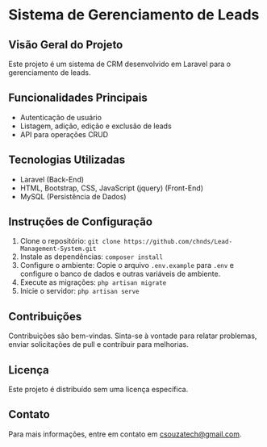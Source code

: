 # Sistema de Gerenciamento de Leads

## Visão Geral do Projeto
Este projeto é um sistema de CRM desenvolvido em Laravel para o gerenciamento de leads.

## Funcionalidades Principais
- Autenticação de usuário
- Listagem, adição, edição e exclusão de leads
- API para operações CRUD

## Tecnologias Utilizadas
- Laravel (Back-End)
- HTML, Bootstrap, CSS, JavaScript (jquery) (Front-End)
- MySQL (Persistência de Dados)

## Instruções de Configuração
1. Clone o repositório: `git clone https://github.com/chnds/Lead-Management-System.git`
2. Instale as dependências: `composer install`
3. Configure o ambiente: Copie o arquivo `.env.example` para `.env` e configure o banco de dados e outras variáveis de ambiente.
4. Execute as migrações: `php artisan migrate`
5. Inicie o servidor: `php artisan serve`

## Contribuições
Contribuições são bem-vindas. Sinta-se à vontade para relatar problemas, enviar solicitações de pull e contribuir para melhorias.

## Licença
Este projeto é distribuído sem uma licença específica.

## Contato
Para mais informações, entre em contato em [csouzatech@gmail.com](mailto:csouzatech@gmail.com).
